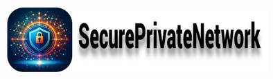 <p align="left" style="display: flex; justify-content: flex-start;">
  <img src="/image/Icon.png" width="150" height="150"/>
<img src="/image/NameLogo.png" width="450" height="150"/>
</p> 


